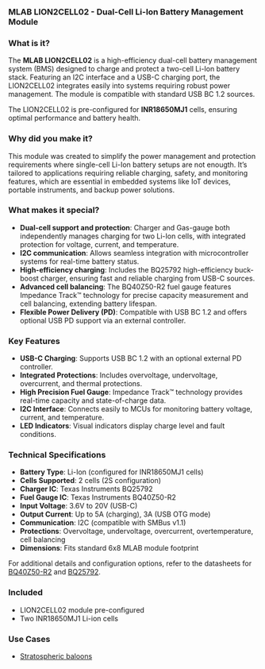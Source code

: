 ### MLAB LION2CELL02 - Dual-Cell Li-Ion Battery Management Module

### What is it?

The **MLAB LION2CELL02** is a high-efficiency dual-cell battery management system (BMS) designed to charge and protect a two-cell Li-Ion battery stack. Featuring an I2C interface and a USB-C charging port, the LION2CELL02 integrates easily into systems requiring robust power management. The module is compatible with standard USB BC 1.2 sources.

The LION2CELL02 is pre-configured for **INR18650MJ1** cells, ensuring optimal performance and battery health.

### Why did you make it?

This module was created to simplify the power management and protection requirements where single-cell Li-Ion battery setups are not enougth. It’s tailored to applications requiring reliable charging, safety, and monitoring features, which are essential in embedded systems like IoT devices, portable instruments, and backup power solutions. 

### What makes it special?

- **Dual-cell support and protection**: Charger and Gas-gauge both independently manages charging for two Li-Ion cells, with integrated protection for voltage, current, and temperature.
- **I2C communication**: Allows seamless integration with microcontroller systems for real-time battery status.
- **High-efficiency charging**: Includes the BQ25792 high-efficiency buck-boost charger, ensuring fast and reliable charging from USB-C sources.
- **Advanced cell balancing**: The BQ40Z50-R2 fuel gauge features Impedance Track™ technology for precise capacity measurement and cell balancing, extending battery lifespan.
- **Flexible Power Delivery (PD)**: Compatible with USB BC 1.2 and offers optional USB PD support via an external controller.

### Key Features

- **USB-C Charging**: Supports USB BC 1.2 with an optional external PD controller.
- **Integrated Protections**: Includes overvoltage, undervoltage, overcurrent, and thermal protections.
- **High Precision Fuel Gauge**: Impedance Track™ technology provides real-time capacity and state-of-charge data.
- **I2C Interface**: Connects easily to MCUs for monitoring battery voltage, current, and temperature.
- **LED Indicators**: Visual indicators display charge level and fault conditions.

### Technical Specifications

- **Battery Type**: Li-Ion (configured for INR18650MJ1 cells)
- **Cells Supported**: 2 cells (2S configuration)
- **Charger IC**: Texas Instruments BQ25792
- **Fuel Gauge IC**: Texas Instruments BQ40Z50-R2
- **Input Voltage**: 3.6V to 20V (USB-C)
- **Output Current**: Up to 5A (charging), 3A (USB OTG mode)
- **Communication**: I2C (compatible with SMBus v1.1)
- **Protections**: Overvoltage, undervoltage, overcurrent, overtemperature, cell balancing
- **Dimensions**: Fits standard 6x8 MLAB module footprint

For additional details and configuration options, refer to the datasheets for [BQ40Z50-R2](https://www.ti.com/product/BQ40Z50-R2) and [BQ25792](https://www.ti.com/product/BQ25792).

### Included

- LION2CELL02 module pre-configured
- Two INR18650MJ1 Li-ion cells

### Use Cases

- [Stratospheric baloons](https://github.com/ODZ-UJF-AV-CR/FIK-6)
 


